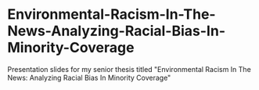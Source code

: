 # Environmental-Racism-In-The-News-Analyzing-Racial-Bias-In-Minority-Coverage
Presentation slides for my senior thesis titled "Environmental Racism In The News:  Analyzing Racial Bias In Minority Coverage"
